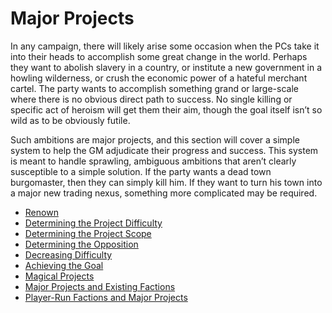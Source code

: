 # Major Projects

In any campaign, there will likely arise some occasion when the
PCs take it into their heads to accomplish some great change in the
world. Perhaps they want to abolish slavery in a country, or institute
a new government in a howling wilderness, or crush the economic
power of a hateful merchant cartel. The party wants to accomplish
something grand or large-scale where there is no obvious direct path
to success. No single killing or specific act of heroism will get them
their aim, though the goal itself isn’t so wild as to be obviously futile.

Such ambitions are major projects, and this section will cover a
simple system to help the GM adjudicate their progress and success.
This system is meant to handle sprawling, ambiguous ambitions that
aren’t clearly susceptible to a simple solution. If the party wants a
dead town burgomaster, then they can simply kill him. If they want
to turn his town into a major new trading nexus, something more
complicated may be required.

<!-- TOC PLACEHOLDER -->

- [Renown](01-renown.md)
- [Determining the Project Difficulty](02-determining-the-project-difficulty.md)
- [Determining the Project Scope](03-determining-the-project-scope.md)
- [Determining the Opposition](04-determining-the-opposition.md)
- [Decreasing Difficulty](05-decreasing-difficulty.md)
- [Achieving the Goal](06-achieving-the-goal.md)
- [Magical Projects](07-magical-projects.md)
- [Major Projects and Existing Factions](08-major-projects.and-existing-factions.md)
- [Player-Run Factions and Major Projects](09-player-run-factions-and-major-projects.md)
